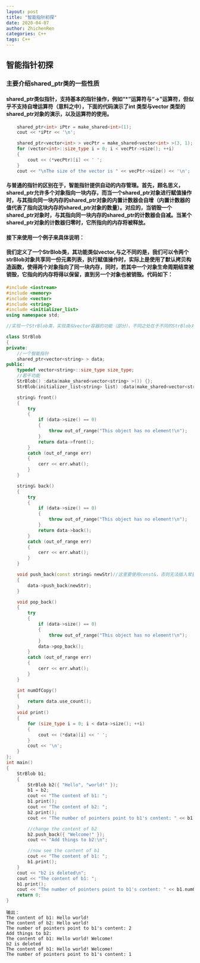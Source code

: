 ```yaml
---
layout: post
title: "智能指针初探"
date: 2020-04-07
author: ZhichenRen
categories: C++
tags: C++
---
```


## 智能指针初探

### 主要介绍shared_ptr类的一些性质

#### shared_ptr类似指针，支持基本的指针操作，例如“*”运算符与“->”运算符，但似乎不支持自增运算符（意料之中），下面的代码演示了int 类型与vector <int>类型的shared_ptr对象的演示，以及运算符的使用。

```c++
	shared_ptr<int> iPtr = make_shared<int>(1);
	cout << *iPtr << '\n';

	shared_ptr<vector<int> > vecPtr = make_shared<vector<int> >(3, 1);
	for (vector<int>::size_type i = 0; i < vecPtr->size(); ++i)
	{
		cout << (*vecPtr)[i] << ' ';
	}
	cout << "\nThe size of the vector is " << vecPtr->size() << '\n';
```

#### 与普通的指针的区别在于，智能指针提供自动的内存管理。首先，顾名思义，shared_ptr允许多个对象指向一块内存，而当一个shared_ptr对象进行赋值操作时，与其指向同一块内存的shared_ptr对象的内置计数器会自增（内置计数器的值代表了指向这块内存的shared_ptr对象的数量）。对应的，当销毁一个shared_ptr对象时，与其指向同一块内存的shared_ptr的计数器会自减。当某个shared_ptr对象的计数器归零时，它所指向的内存将被释放。

#### 接下来使用一个例子来具体说明：

#### 我们定义了一个StrBlob类，其功能类似vector<string>,与之不同的是，我们可以令两个strBlob对象共享同一份元素列表，执行赋值操作时，实际上是使用了默认拷贝构造函数，使得两个对象指向了同一块内存，同时，若其中一个对象生命周期结束被销毁，它指向的内存将得以保留，直到另一个对象也被销毁。代码如下：

```c++
#include <iostream>
#include <memory>
#include <vector>
#include <string>
#include <initializer_list>
using namespace std;

//实现一个StrBlob类，实现类似vector容器的功能（部分），不同之处在于不同的StrBlob对象共享同一份元素列表

class StrBlob
{
private:
	//一个智能指针
	shared_ptr<vector<string> > data;
public:
	typedef vector<string>::size_type size_type;
	//若干功能
	StrBlob() :data(make_shared<vector<string> >()) {};
	StrBlob(initializer_list<string> list) :data(make_shared<vector<string> >(list)) {};

	string& front()
	{
		try
		{
			if (data->size() == 0)
			{
				throw out_of_range("This object has no element!\n");
			}
			return data->front();
		}
		catch (out_of_range err)
		{
			cerr << err.what();
		}
	}

	string& back()
	{
		try
		{
			if (data->size() == 0)
			{
				throw out_of_range("This object has no element!\n");
			}
			return data->back();
		}
		catch (out_of_range err)
		{
			cerr << err.what();
		}
	}

	void push_back(const string& newStr)//这里要使用const&，否则无法插入常量字符串，且底层const在传入参数时可被忽略，普通的string也可以作为参数
	{
		data->push_back(newStr);
	}

	void pop_back()
	{
		try
		{
			if (data->size() == 0)
			{
				throw out_of_range("This object has no element!\n");
			}
			data->pop_back();
		}
		catch (out_of_range err)
		{
			cerr << err.what();
		}
	}

	int numOfCopy()
	{
		return data.use_count();
	}
	void print()
	{
		for (size_type i = 0; i < data->size(); ++i)
		{
			cout << (*data)[i] << ' ';
		}
		cout << '\n';
	}
};
int main()
{
	StrBlob b1;
	{
		StrBlob b2({ "Hello", "world!" });
		b1 = b2;
		cout << "The content of b1: ";
		b1.print();
		cout << "The content of b2: ";
		b2.print();
		cout << "The number of pointers point to b1's content: " << b1.numOfCopy() << '\n';

		//change the content of b2
		b2.push_back({ "Welcome!" });
        cout << "Add things to b2:\n";

		//now see the content of b1
		cout << "The content of b1: ";
		b1.print();
	}
    cout << "b2 is deleted\n";
	cout << "The content of b1: ";
	b1.print();
	cout << "The number of pointers point to b1's content: " << b1.numOfCopy() << '\n';
	return 0;
}
```

```
输出：
The content of b1: Hello world!
The content of b2: Hello world!
The number of pointers point to b1's content: 2
Add things to b2:
The content of b1: Hello world! Welcome!
b2 is deleted
The content of b1: Hello world! Welcome!
The number of pointers point to b1's content: 1
```

